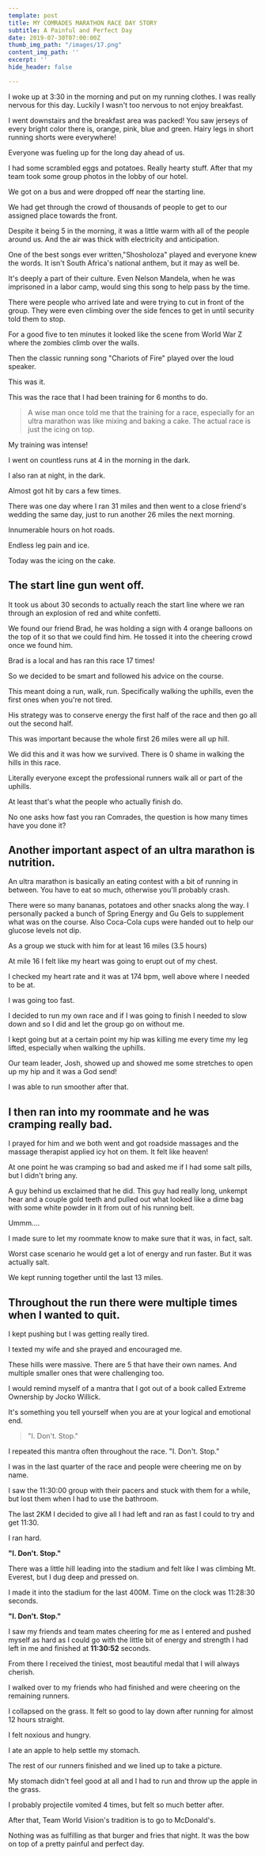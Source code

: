 ```yaml
---
template: post
title: MY COMRADES MARATHON RACE DAY STORY
subtitle: A Painful and Perfect Day
date: 2019-07-30T07:00:00Z
thumb_img_path: "/images/17.png"
content_img_path: ''
excerpt: ''
hide_header: false

---
```

I woke up at 3:30 in the morning and put on my running clothes. I was really nervous for this day. Luckily I wasn't too nervous to not enjoy breakfast.

I went downstairs and the breakfast area was packed! You saw jerseys of every bright color there is, orange, pink, blue and green. Hairy legs in short running shorts were everywhere!

Everyone was fueling up for the long day ahead of us.

I had some scrambled eggs and potatoes. Really hearty stuff. After that my team took some group photos in the lobby of our hotel.

We got on a bus and were dropped off near the starting line.

We had get through the crowd of thousands of people to get to our assigned place towards the front.

Despite it being 5 in the morning, it was a little warm with all of the people around us. And the air was thick with electricity and anticipation.

One of the best songs ever written,"Shosholoza" played and everyone knew the words. It isn't South Africa's national anthem, but it may as well be.

It's deeply a part of their culture. Even Nelson Mandela, when he was imprisoned in a labor camp, would sing this song to help pass by the time.

There were people who arrived late and were trying to cut in front of the group. They were even climbing over the side fences to get in until security told them to stop.

For a good five to ten minutes it looked like the scene from World War Z where the zombies climb over the walls.

Then the classic running song "Chariots of Fire" played over the loud speaker.

This was it.

This was the race that I had been training for 6 months to do.

> A wise man once told me that the training for a race, especially for an ultra marathon was like mixing and baking a cake. The actual race is just the icing on top.

My training was intense!

I went on countless runs at 4 in the morning in the dark.

I also ran at night, in the dark.

Almost got hit by cars a few times.

There was one day where I ran 31 miles and then went to a close friend's wedding the same day, just to run another 26 miles the next morning.

Innumerable hours on hot roads.

Endless leg pain and ice.

Today was the icing on the cake.

## **The start line gun went off.**

It took us about 30 seconds to actually reach the start line where we ran through an explosion of red and white confetti.

We found our friend Brad, he was holding a sign with 4 orange balloons on the top of it so that we could find him. He tossed it into the cheering crowd once we found him.

Brad is a local and has ran this race 17 times!

So we decided to be smart and followed his advice on the course.

This meant doing a run, walk, run. Specifically walking the uphills, even the first ones when you're not tired.

His strategy was to conserve energy the first half of the race and then go all out the second half.

This was important because the whole first 26 miles were all up hill.

We did this and it was how we survived. There is 0 shame in walking the hills in this race.

Literally everyone except the professional runners walk all or part of the uphills.

At least that's what the people who actually finish do.

No one asks how fast you ran Comrades, the question is how many times have you done it?

## **Another important aspect of an ultra marathon is nutrition.**

An ultra marathon is basically an eating contest with a bit of running in between. You have to eat so much, otherwise you'll probably crash.

There were so many bananas, potatoes and other snacks along the way. I personally packed a bunch of Spring Energy and Gu Gels to supplement what was on the course. Also Coca-Cola cups were handed out to help our glucose levels not dip.

As a group we stuck with him for at least 16 miles (3.5 hours)

At mile 16 I felt like my heart was going to erupt out of my chest.

I checked my heart rate and it was at 174 bpm, well above where I needed to be at.

I was going too fast.

I decided to run my own race and if I was going to finish I needed to slow down and so I did and let the group go on without me.

I kept going but at a certain point my hip was killing me every time my leg lifted, especially when walking the uphills.

Our team leader, Josh, showed up and showed me some stretches to open up my hip and it was a God send!

I was able to run smoother after that.

## **I then ran into my roommate and he was cramping really bad.**

I prayed for him and we both went and got roadside massages and the massage therapist applied icy hot on them. It felt like heaven!

At one point he was cramping so bad and asked me if I had some salt pills, but I didn't bring any.

A guy behind us exclaimed that he did. This guy had really long, unkempt hear and a couple gold teeth and pulled out what looked like a dime bag with some white powder in it from out of his running belt.

Ummm….

I made sure to let my roommate know to make sure that it was, in fact, salt.

Worst case scenario he would get a lot of energy and run faster. But it was actually salt.

We kept running together until the last 13 miles.

## **Throughout the run there were multiple times when I wanted to quit.**

I kept pushing but I was getting really tired.

I texted my wife and she prayed and encouraged me.

These hills were massive. There are 5 that have their own names. And multiple smaller ones that were challenging too.

I would remind myself of a mantra that I got out of a book called Extreme Ownership by Jocko Willick.

It's something you tell yourself when you are at your logical and emotional end.

> "I. Don't. Stop."

I repeated this mantra often throughout the race. "I. Don't. Stop."

I was in the last quarter of the race and people were cheering me on by name.

I saw the 11:30:00 group with their pacers and stuck with them for a while, but lost them when I had to use the bathroom.

The last 2KM I decided to give all I had left and ran as fast I could to try and get 11:30.

I ran hard.

**"I. Don't. Stop."**

There was a little hill leading into the stadium and felt like I was climbing Mt. Everest, but I dug deep and pressed on.

I made it into the stadium for the last 400M. Time on the clock was 11:28:30 seconds.

**"I. Don't. Stop."**

I saw my friends and team mates cheering for me as I entered and pushed myself as hard as I could go with the little bit of energy and strength I had left in me and finished at **11:30:52** seconds.

From there I received the tiniest, most beautiful medal that I will always cherish.

I walked over to my friends who had finished and were cheering on the remaining runners.

I collapsed on the grass. It felt so good to lay down after running for almost 12 hours straight.

I felt noxious and hungry.

I ate an apple to help settle my stomach.

The rest of our runners finished and we lined up to take a picture.

My stomach didn't feel good at all and I had to run and throw up the apple in the grass.

I probably projectile vomited 4 times, but felt so much better after.

After that, Team World Vision's tradition is to go to McDonald's.

Nothing was as fulfilling as that burger and fries that night. It was the bow on top of a pretty painful and perfect day.